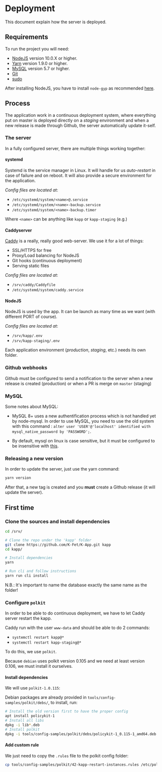 # Deployment

This document explain how the server is deployed.

## Requirements

To run the project you will need:
- [NodeJS](https://nodejs.org/en/) version 10.0.X or higher.
- [Yarn](https://yarnpkg.com) version 1.9.0 or higher.
- [MySQL](https://dev.mysql.com/downloads/mysql) version 5.7 or higher.
- [Git](https://git-scm.com)
- [sudo](https://www.sudo.ws/)

After installing NodeJS,
you have to install `node-gyp` as recommended [here](https://www.npmjs.com/package/node-gyp#installation).

## Process

The application work in a continuous deployment system, 
where everything put on master is deployed directly on a _staging_ environment 
and when a new release is made through Github, the server automatically update it-self.

### The server

In a fully configured server, there are multiple things working together:

#### systemd

Systemd is the service manager in Linux. 
It will handle for us _auto-restart_ in case of failure and on reboot.
It will also provide a secure environment for the application.

_Config files are located at_:
- `/etc/systemd/system/<name>@.service`
- `/etc/systemd/system/<name>-backup.service`
- `/etc/systemd/system/<name>-backup.timer`

Where `<name>` can be anything like `kapp` or `kapp-staging` (e.g.)

#### Caddyserver

[Caddy](https://caddyserver.com/) is a really, really good web-server.
We use it for a lot of things:
- SSL/HTTPS for free
- Proxy/Load balancing for NodeJS
- Git hooks (continuous deployment)
- Serving static files

_Config files are located at_:
- `/srv/caddy/Caddyfile`
- `/etc/systemd/system/caddy.service`

#### NodeJS

NodeJS is used by the app. 
It can be launch as many time as we want (with different PORT of course).

_Config files are located at_:
- `/srv/kapp/.env`
- `/srv/kapp-staging/.env`

Each application environment (_production_, _staging_, etc.) needs its own folder.

### Github webhooks

Github must be configured to send a notification to the server 
when a new release is created (production) or when a PR is merge on `master` (staging)


### MySQL

Some notes about MySQL:

- MySQL 8+ uses a new authentification process which is not handled yet by node-mysql.
  In order to use MySQL, you need to use the old system with this command :
  `alter user 'USER'@'localhost' identified with mysql_native_password by 'PASSWORD';`.

- By default, mysql on linux is case sensitive, but it must be configured to be insensitive with [this](https://dba.stackexchange.com/questions/59407/).

### Releasing a new version

In order to update the server, just use the yarn command:

```bash
yarn version
```

After that, a new tag is created and you **must** create a Github release (it will update the server).

## First time

### Clone the sources and install dependencies

```bash
cd /srv/

# Clone the repo under the 'kapp' folder
git clone https://github.com/K-Fet/K-App.git kapp
cd kapp/

# Install dependencies
yarn

# Run cli and follow instructions
yarn run cli install
```

N.B.: It's important to name the database exactly the same name as the folder!

### Configure `polkit`

In order to be able to do continuous deployment, we have to let Caddy server restart
the kapp.

Caddy run with the user `www-data` and should be able to do 2 commands:
- `systemctl restart kapp@*`
- `systemctl restart kapp-staging@*`

To do this, we use `polkit`.

Because `debian` uses polkit version 0.105 and we need at least version 0.106,
we must install it ourselves.

#### Install dependencies

We will use `polkit-1.0.115`:

Debian packages are already provided in `tools/config-samples/polkit/debs/`,
to install, run:

```bash
# Install the old version first to have the proper config
apt install policykit-1 
# Install all libs
dpkg -i lib*.deb
# Install polkit
dpkg -i tools/config-samples/polkit/debs/policykit-1_0.115-1_amd64.deb
```

#### Add custom rule

We just need to copy the `.rules` file to the polkit config folder:

```bash
cp tools/config-samples/polkit/42-kapp-restart-instances.rules /etc/polkit-1/rules.d/
```
